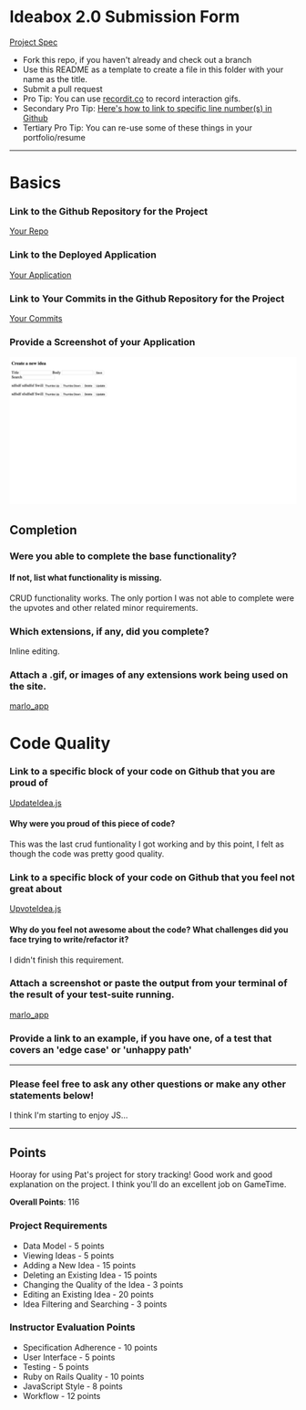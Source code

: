 # Ideabox 2.0 Submission Form
[Project Spec](https://github.com/turingschool/curriculum/blob/master/source/projects/revenge_of_idea_box.markdown)

* Fork this repo, if you haven't already and check out a branch
* Use this README as a template to create a file in this folder with your name as the title.
* Submit a pull request
* Pro Tip: You can use [recordit.co](http://recordit.co/) to record interaction gifs.
* Secondary Pro Tip: [Here's how to link to specific line number(s) in Github](http://stackoverflow.com/questions/23821235/how-to-link-to-specific-line-number-on-github)
* Tertiary Pro Tip: You can re-use some of these things in your portfolio/resume

------

# Basics

### Link to the Github Repository for the Project
[Your Repo](http://github.com/marlomajor/ideabox_js)

### Link to the Deployed Application
[Your Application](http://ideabox-two.herokuapp.com)

### Link to Your Commits in the Github Repository for the Project
[Your Commits](https://github.com/marlomajor/ideabox_js/commits/master)

### Provide a Screenshot of your Application
![marlo_app](images/marlo_major_app.png)

## Completion

### Were you able to complete the base functionality?
#### If not, list what functionality is missing.
CRUD functionality works. The only portion I was not able to complete were the upvotes and other related minor requirements.

### Which extensions, if any, did you complete?
Inline editing.

### Attach a .gif, or images of any extensions work being used on the site.
[marlo_app](images/ideabox_extensions.png)


# Code Quality

### Link to a specific block of your code on Github that you are proud of
[UpdateIdea.js](https://github.com/marlomajor/ideabox_js/blob/master/app/assets/javascripts/update_idea.js)
#### Why were you proud of this piece of code?
This was the last crud funtionality I got working and by this point, I felt as though the code was pretty good quality.

### Link to a specific block of your code on Github that you feel not great about
[UpvoteIdea.js](https://github.com/marlomajor/ideabox_js/blob/master/app/assets/javascripts/upvote_idea.js)
#### Why do you feel not awesome about the code? What challenges did you face trying to write/refactor it?
I didn't finish this requirement.

### Attach a screenshot or paste the output from your terminal of the result of your test-suite running.
[marlo_app](images/marlo_major_test_suite.png)

### Provide a link to an example, if you have one, of a test that covers an 'edge case' or 'unhappy path'

-----

### Please feel free to ask any other questions or make any other statements below!
I think I'm starting to enjoy JS...

---

## Points

Hooray for using Pat's project for story tracking! Good work and good explanation on the project. I think you'll do an excellent job on GameTime.

**Overall Points**: 116

### Project Requirements

* Data Model - 5 points
* Viewing Ideas - 5 points
* Adding a New Idea - 15 points
* Deleting an Existing Idea - 15 points
* Changing the Quality of the Idea - 3 points
* Editing an Existing Idea - 20 points
* Idea Filtering and Searching - 3 points

### Instructor Evaluation Points

* Specification Adherence - 10 points
* User Interface - 5 points
* Testing - 5 points
* Ruby on Rails Quality - 10 points
* JavaScript Style - 8 points
* Workflow - 12 points

